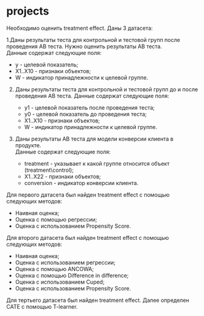 # projects  

Необходимо оценить treatment effect. Даны 3 датасета:  
                                       
1.Даны результаты теста для контрольной и тестовой групп после проведения AB теста. Нужно оценить результаты AB теста.  
  Данные содержат следующие поля:  
  * y -  целевой показатель;
  * X1..X10 - признаки объектов;
  * W - индикатор принадлежности к целевой группе.  

2. Даны результаты теста для контрольной и тестовой групп до и после проведения AB теста.
   Данные содержат следующие поля:
   * y1 -  целевой показатель после проведения теста;  
   * y0 -  целевой показатель до  проведения теста;  
   * X1..X10 - признаки объектов;  
   * W - индикатор принадлежности к целевой группе.  

3. Даны результаты AB теста для модели конверсии клиента в продукте.  
   Данные содержат следующие поля:  
   * treatment - указывает к какой группе относится объект (treatment\control);  
   * X1..X22 - признаки объектов;  
   * conversion - индикатор конверсии клиента.  

Для первого датасета был найден treatment effect с помощью следующих методов:
* Наивная оценка;   
* Оценка с помощью регрессии;  
* Оценка с использованием Propensity Score.  


Для второго датасета был найден treatment effect с помощью следующих методов:
* Наивная оценка;  
* Оценка с использованием регрессии;  
* Оценка с помощью ANCOWA;  
* Оценка с помощью Difference in difference;  
* Оценка с использованием Cuped;  
* Оценка с использованием Propensity Score.  


Для тертьего датасета был найден treatment effect. Далее определен САТЕ с помощью T-learner.

